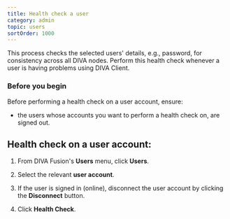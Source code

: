 ```yaml
---
title: Health check a user
category: admin
topic: users
sortOrder: 1000
---
```


This process checks the selected users' details, e.g., password, for consistency across all DIVA nodes. Perform this health check whenever a user is having problems using DIVA Client.

### Before you begin

Before performing a health check on a user account, ensure:

  - the users whose accounts you want to perform a health check on, are signed out.

## Health check on a user account:

1. From DIVA Fusion's **Users** menu, click **Users**.

2. Select the relevant **user account**.

3. If the user is signed in (online), disconnect the user account by clicking the **Disconnect** button.

4. Click **Health Check**.
